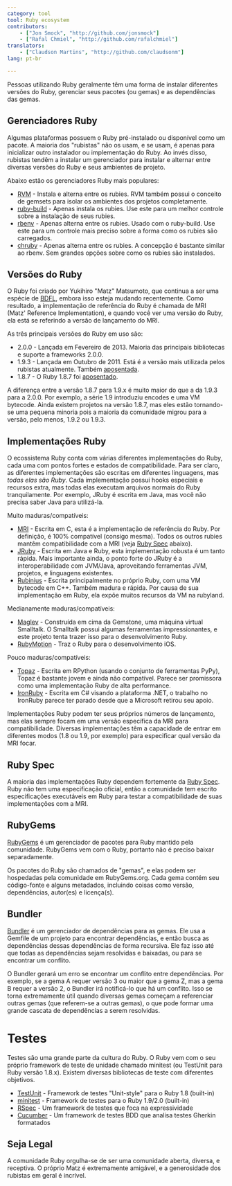 ```yaml
---
category: tool
tool: Ruby ecosystem
contributors:
    - ["Jon Smock", "http://github.com/jonsmock"]
    - ["Rafal Chmiel", "http://github.com/rafalchmiel"]
translators:
    - ["Claudson Martins", "http://github.com/claudsonm"]
lang: pt-br

---
```


Pessoas utilizando Ruby geralmente têm uma forma de instalar diferentes versões
do Ruby, gerenciar seus pacotes (ou gemas) e as dependências das gemas.

## Gerenciadores Ruby

Algumas plataformas possuem o Ruby pré-instalado ou disponível como um pacote.
A maioria dos "rubistas" não os usam, e se usam, é apenas para inicializar outro
instalador ou implementação do Ruby. Ao invés disso, rubistas tendêm a instalar
um gerenciador para instalar e alternar entre diversas versões do Ruby e seus
ambientes de projeto.

Abaixo estão os gerenciadores Ruby mais populares:

* [RVM](https://rvm.io/) - Instala e alterna entre os rubies. RVM também possui
  o conceito de gemsets para isolar os ambientes dos projetos completamente.
* [ruby-build](https://github.com/sstephenson/ruby-build) - Apenas instala os
  rubies. Use este para um melhor controle sobre a instalação de seus rubies.
* [rbenv](https://github.com/sstephenson/rbenv) - Apenas alterna entre os rubies.
  Usado com o ruby-build. Use este para um controle mais preciso sobre a forma
  como os rubies são carregados.
* [chruby](https://github.com/postmodern/chruby) - Apenas alterna entre os rubies.
  A concepção é bastante similar ao rbenv. Sem grandes opções sobre como os
  rubies são instalados.

## Versões do Ruby

O Ruby foi criado por Yukihiro "Matz" Matsumoto, que continua a ser uma espécie
de [BDFL](https://en.wikipedia.org/wiki/Benevolent_Dictator_for_Life), embora
isso esteja mudando recentemente. Como resultado, a implementação de referência
do Ruby é chamada de MRI (Matz' Reference Implementation), e quando você ver uma
versão do Ruby, ela está se referindo a versão de lançamento do MRI.

As três principais versões do Ruby em uso são:

* 2.0.0 - Lançada em Fevereiro de 2013. Maioria das principais bibliotecas e
  suporte a frameworks 2.0.0.
* 1.9.3 - Lançada em Outubro de 2011. Está é a versão mais utilizada pelos rubistas
  atualmente. Também [aposentada](https://www.ruby-lang.org/en/news/2015/02/23/support-for-ruby-1-9-3-has-ended/).
* 1.8.7 - O Ruby 1.8.7 foi
  [aposentado](http://www.ruby-lang.org/en/news/2013/06/30/we-retire-1-8-7/).

A diferença entre a versão 1.8.7 para 1.9.x é muito maior do que a da 1.9.3 para
a 2.0.0. Por exemplo, a série 1.9 introduziu encodes e uma VM bytecode. Ainda
existem projetos na versão 1.8.7, mas eles estão tornando-se uma pequena minoria
pois a maioria da comunidade migrou para a versão, pelo menos, 1.9.2 ou 1.9.3.

## Implementações Ruby

O ecossistema Ruby conta com várias diferentes implementações do Ruby, cada uma
com pontos fortes e estados de compatibilidade. Para ser claro, as diferentes
implementações são escritas em diferentes linguagens, mas *todas elas são Ruby*.
Cada implementação possui hooks especiais e recursos extra, mas todas elas
executam arquivos normais do Ruby tranquilamente. Por exemplo, JRuby é escrita
em Java, mas você não precisa saber Java para utilizá-la.

Muito maduras/compatíveis:

* [MRI](https://github.com/ruby/ruby) - Escrita em C, esta é a implementação de
  referência do Ruby. Por definição, é 100% compatível (consigo mesma). Todos os
  outros rubies mantêm compatibilidade com a MRI (veja [Ruby Spec](#ruby-spec) abaixo).
* [JRuby](http://jruby.org/) - Escrita em Java e Ruby, esta implementação
  robusta é um tanto rápida. Mais importante ainda, o ponto forte do JRuby é a
  interoperabilidade com JVM/Java, aproveitando ferramentas JVM, projetos, e
  linguagens existentes.
* [Rubinius](http://rubini.us/) - Escrita principalmente no próprio Ruby, com
  uma VM bytecode em C++. Também madura e rápida. Por causa de sua implementação
  em Ruby, ela expõe muitos recursos da VM na rubyland.

Medianamente maduras/compatíveis:

* [Maglev](http://maglev.github.io/) - Construída em cima da Gemstone, uma
  máquina virtual Smalltalk. O Smalltalk possui algumas ferramentas impressionantes,
  e este projeto tenta trazer isso para o desenvolvimento Ruby.
* [RubyMotion](http://www.rubymotion.com/) - Traz o Ruby para o desenvolvimento iOS.

Pouco maduras/compatíveis:

* [Topaz](http://topazruby.com/) - Escrita em RPython (usando o conjunto de
  ferramentas PyPy), Topaz é bastante jovem e ainda não compatível. Parece ser
  promissora como uma implementação Ruby de alta performance.
* [IronRuby](http://ironruby.net/) - Escrita em C# visando a plataforma .NET,
  o trabalho no IronRuby parece ter parado desde que a Microsoft retirou seu apoio.

Implementações Ruby podem ter seus próprios números de lançamento, mas elas
sempre focam em uma versão específica da MRI para compatibilidade. Diversas
implementações têm a capacidade de entrar em diferentes modos (1.8 ou 1.9, por
exemplo) para especificar qual versão da MRI focar.

## Ruby Spec

A maioria das implementações Ruby dependem fortemente da [Ruby Spec](https://github.com/ruby/spec).
Ruby não tem uma especificação oficial, então a comunidade tem escrito
especificações executáveis em Ruby para testar a compatibilidade de suas
implementações com a MRI.

## RubyGems

[RubyGems](http://rubygems.org/) é um gerenciador de pacotes para Ruby mantido
pela comunidade. RubyGems vem com o Ruby, portanto não é preciso baixar separadamente.

Os pacotes do Ruby são chamados de "gemas", e elas podem ser hospedadas pela
comunidade em RubyGems.org. Cada gema contém seu código-fonte e alguns metadados,
incluindo coisas como versão, dependências, autor(es) e licença(s).

## Bundler

[Bundler](http://bundler.io/) é um gerenciador de dependências para as gemas.
Ele usa a Gemfile de um projeto para encontrar dependências, e então busca as
dependências dessas dependências de forma recursiva. Ele faz isso até que todas
as dependências sejam resolvidas e baixadas, ou para se encontrar um conflito.

O Bundler gerará um erro se encontrar um conflito entre dependências. Por exemplo,
se a gema A requer versão 3 ou maior que a gema Z, mas a gema B requer a versão
2, o Bundler irá notificá-lo que há um conflito. Isso se torna extremamente útil
quando diversas gemas começam a referenciar outras gemas (que referem-se a outras
gemas), o que pode formar uma grande cascata de dependências a serem resolvidas.

# Testes

Testes são uma grande parte da cultura do Ruby. O Ruby vem com o seu próprio
framework de teste de unidade chamado minitest (ou TestUnit para Ruby versão 1.8.x).
Existem diversas bibliotecas de teste com diferentes objetivos.

* [TestUnit](http://ruby-doc.org/stdlib-1.8.7/libdoc/test/unit/rdoc/Test/Unit.html) -
  Framework de testes "Unit-style" para o Ruby 1.8 (built-in)
* [minitest](http://ruby-doc.org/stdlib-2.0.0/libdoc/minitest/rdoc/MiniTest.html) -
  Framework de testes para o Ruby 1.9/2.0 (built-in)
* [RSpec](http://rspec.info/) - Um framework de testes que foca na expressividade
* [Cucumber](http://cukes.info/) - Um framework de testes BDD que analisa testes Gherkin formatados

## Seja Legal

A comunidade Ruby orgulha-se de ser uma comunidade aberta, diversa, e receptiva.
O próprio Matz é extremamente amigável, e a generosidade dos rubistas em geral
é incrível.
